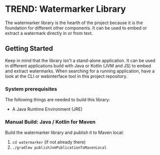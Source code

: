 # TREND: Watermarker Library

The watermarker library is the hearth of the project because it is the foundation for different
other components. It can be used to embed or extract a watermark directly in or from text.

## Getting Started

Keep in mind that the library isn't a stand-alone application. It can be used in different
applications build with Java or Kotlin (JVM and JS) to embed and extract watermarks. When searching
for a running application, have a look at the CLI or webinterface tool in this project repository.

### System prerequisites

The following things are needed to build this library:

- A Java Runtime Environment (JRE)

### Manual Build: Java / Kotlin for Maven

Build the watermarker library and publish it to Maven local:

1. `cd watermarker` (if not already there)
2. `./gradlew publishJvmPublicationToMavenLocal`
